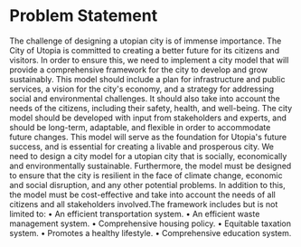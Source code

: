 # Problem Statement
The challenge of designing a utopian city is of immense importance.
The City of Utopia is committed to creating a better future for its citizens and visitors.
In order to ensure this, we need to implement a city model that will provide a
comprehensive framework for the city to develop and grow sustainably.
This model should include a plan for infrastructure and public services, a vision for the
city's economy, and a strategy for addressing social and environmental challenges.
It should also take into account the needs of the citizens, including their safety, health,
and well-being.
The city model should be developed with input from stakeholders and experts, and
should be long-term, adaptable, and flexible in order to accommodate future changes.
This model will serve as the foundation for Utopia's future success, and is essential for
creating a livable and prosperous city.
We need to design a city model for a utopian city that is socially, economically and
environmentally sustainable.
Furthermore, the model must be designed to ensure that the city is resilient in the face of
climate change, economic and social disruption, and any other potential problems.
In addition to this, the model must be cost-effective and take into account the needs of
all citizens and all stakeholders involved.The framework includes but is not limited to:
• An efficient transportation system.
• An efficient waste management system.
• Comprehensive housing policy.
• Equitable taxation system.
• Promotes a healthy lifestyle.
• Comprehensive education system.

